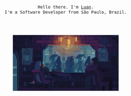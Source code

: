 <p align="center">
  <br>
  <br>
  <br>
  <samp>Hello there. I'm <a href="https://dev.to/lgdev07">Luan</a>.<br> I'm a Software Developer from São Paulo, Brazil.<br></samp>
  <br>
  <br>
  <br>
  <br>
  <img src="https://github.com/Lgdev07/Lgdev07/blob/master/preview.gif" width="350" />
</p>
